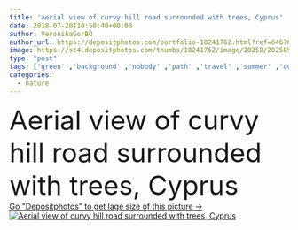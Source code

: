 ```yaml
---
title: 'aerial view of curvy hill road surrounded with trees, Cyprus'
date: 2018-07-20T10:50:40+00:00
author: VeronikaGorBO
author_url: https://depositphotos.com/portfolio-18241762.html?ref=64678756
image: https://st4.depositphotos.com/thumbs/18241762/image/20258/202585104/api_thumb_450.jpg?forcejpeg=true
type: "post"
tags: ['green' ,'background' ,'nobody' ,'path' ,'travel' ,'summer' ,'outdoors' ,'nature' ,'road' ,'trees' ,'house' ,'roof' ,'way' ,'hills' ,'cyprus' ,'buildings' ,'place' ,'asphalt' ,'summertime' ,'rooftop' ,'serpentine' ,'curvy' ,'copy space' ,'top view' ,'aerial view' ,'car trip' ]
categories: 
  - nature
---
```

<div aling="center">
            <font size="60"> Aerial view of curvy hill road surrounded with trees, Cyprus</font>   
</div>
<div>
    <a href='https://st4.depositphotos.com/thumbs/18241762/image/20258/202585104/api_thumb_450.jpg?forcejpeg=true?ref=64678756' target=_blank > Go "Depositphotos" to get lage size of this picture ->
        <img href='https://st4.depositphotos.com/thumbs/18241762/image/20258/202585104/api_thumb_450.jpg?forcejpeg=true?ref=64678756' src='https://st4.depositphotos.com/18241762/20258/i/950/depositphotos_202585104-stock-photo-aerial-view-curvy-hill-road.jpg?forcejpeg=true' alt='Aerial view of curvy hill road surrounded with trees, Cyprus' >
    </a>
</div>
